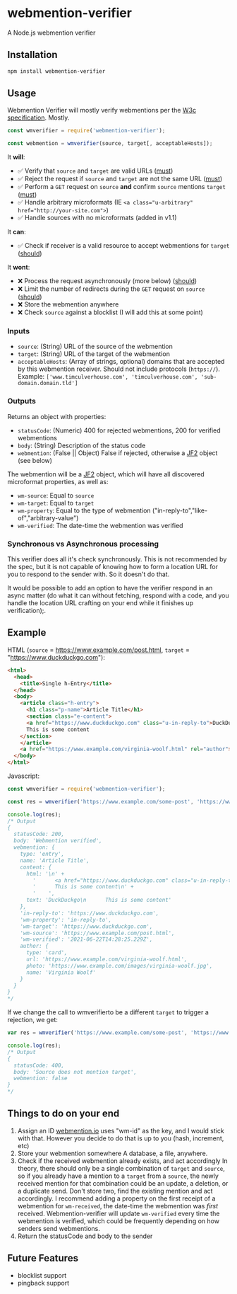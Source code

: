# webmention-verifier
A Node.js webmention verifier

## Installation

```bash
npm install webmention-verifier
```

## Usage    

Webmention Verifier will mostly verify webmentions per the [W3c specification](https://www.w3.org/TR/webmention/). Mostly.

```js
const wmverifier = require('webmention-verifier');

const webmention = wmverifier(source, target[, acceptableHosts]);
```

It **will**:
- ✅ Verify that `source` and `target` are valid URLs ([must](https://www.w3.org/TR/webmention/#request-verification-p-1))
- ✅ Reject the request if `source` and `target` are not the same URL ([must](https://www.w3.org/TR/webmention/#request-verification-p-2))
- ✅ Perform a `GET` request on `source` **and** confirm `source` mentions `target` ([must](https://www.w3.org/TR/webmention/#request-verification-p-2))
- ✅ Handle arbitrary microformats (IE `<a class="u-arbitrary" href="http://your-site.com">`)
- ✅ Handle sources with no microformats (added in v1.1)


It **can**: 
- ✅ Check if receiver is a valid resource to accept webmentions for `target` ([should](https://www.w3.org/TR/webmention/#request-verification-p-3))

It **wont**:
- ❌ Process the request asynchronously (more below) ([should](https://www.w3.org/TR/webmention/#receiving-webmentions-p-1))
- ❌ Limit the number of redirects during the `GET` request on `source` ([should](https://www.w3.org/TR/webmention/#webmention-verification-p-3))
- ❌ Store the webmention anywhere
- ❌ Check `source` against a blocklist (I will add this at some point)

### Inputs
- `source`: (String) URL of the source of the webmention
- `target`: (String) URL of the target of the webmention
- `acceptableHosts`: (Array of strings, optional) domains that are accepted by this webmention receiver. Should not include protocols (`https://`). Example: 
  `['www.timculverhouse.com', 'timculverhouse.com', 'sub-domain.domain.tld']`

### Outputs

Returns an object with properties:
- `statusCode`: (Numeric) 400 for rejected webmentions, 200 for verified webmentions
- `body`: (String) Description of the status code
- `webmention`: (False || Object) False if rejected, otherwise a [JF2](https://jf2.spec.indieweb.org/) object (see below)

The webmention will be a [JF2](https://jf2.spec.indieweb.org/) object, which will have all discovered microformat properties, as well as:
- `wm-source`: Equal to `source`
- `wm-target`: Equal to `target`
- `wm-property`: Equal to the type of webmention ("in-reply-to","like-of","arbitrary-value")
- `wm-verified`: The date-time the webmention was verified

### Synchronous vs Asynchronous processing
This verifier does all it's check synchronously. This is not recommended by the spec, but it is not capable of knowing how to form a location URL for you to respond to the sender with. So it doesn't do that.

It would be possible to add an option to have the verifier respond in an async matter (do what it can without fetching, respond with a code, and you handle the location URL crafting on your end while it finishes up verification);.

## Example

HTML (`source` = https://www.example.com/post.html, `target` = "https://www.duckduckgo.com"):
```html
<html>
  <head>
    <title>Single h-Entry</title>
  </head>
  <body>
    <article class="h-entry">
      <h1 class="p-name">Article Title</h1>
      <section class="e-content">
      <a href="https://www.duckduckgo.com" class="u-in-reply-to">DuckDuckgo</a>
      This is some content
    </section>
    </article>
    <a href="https://www.example.com/virginia-woolf.html" rel="author">about Virginia Woolf</a>
  </body>
</html>
```
Javascript:
```js
const wmverifier = require('webmention-verifier');

const res = wmverifier('https://www.example.com/some-post', 'https://www.duckduckgo.com');

console.log(res);
/* Output
{
  statusCode: 200,
  body: 'Webmention verified',
  webmention: {
    type: 'entry',
    name: 'Article Title',
    content: {
      html: '\n' +
        '      <a href="https://www.duckduckgo.com" class="u-in-reply-to">DuckDuckgo</a>\n' +
        '      This is some content\n' +
        '    ',
      text: 'DuckDuckgo\n      This is some content'
    },
    'in-reply-to': 'https://www.duckduckgo.com',
    'wm-property': 'in-reply-to',
    'wm-target': 'https://www.duckduckgo.com',
    'wm-source': 'https://www.example.com/post.html',
    'wm-verified': '2021-06-22T14:28:25.229Z',
    author: {
      type: 'card',
      url: 'https://www.example.com/virginia-woolf.html',
      photo: 'https://www.example.com/images/virginia-woolf.jpg',
      name: 'Virginia Woolf'
    }
  }
}
*/
```

If we change the call to wmverifierto be a different `target` to trigger a rejection, we get:
```js
var res = wmverifier('https://www.example.com/some-post', 'https://www.not-mentioned.com');

console.log(res);
/* Output
{
  statusCode: 400,
  body: 'Source does not mention target',
  webmention: false
}
*/
```

## Things to do on your end
1. Assign an ID
  [webmention.io](https://webmention.io) uses "wm-id" as the key, and I would stick with that. However you decide to do that is up to you (hash, increment, etc)
2. Store your webmention somewhere
  A database, a file, anywhere.
3. Check if the received webmention already exists, and act accordingly
  In theory, there should only be a single combination of `target` and `source`, so if you already have a mention to a `target` from a `source`, the newly received mention for that combination could be an update, a deletion, or a duplicate send. Don't store two, find the existing mention and act accordingly. I recommend adding a property on the first receipt of a webmention for `wm-received`, the date-time the webmention was *first* received. Webmention-verifier will update `wm-verified` every time the webmention is verified, which could be frequently depending on how senders send webmentions.
4. Return the statusCode and body to the sender

## Future Features
- blocklist support
- pingback support